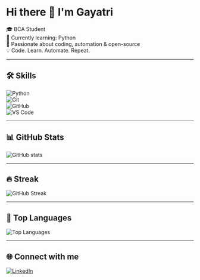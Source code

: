 # Hi there 👋 I'm Gayatri  

🎓 BCA Student  
🌱 Currently learning: Python  
🚀 Passionate about coding, automation & open-source  
💡 Code. Learn. Automate. Repeat.  

---

## 🛠️ Skills  

![Python](https://img.shields.io/badge/Python-3776AB?style=for-the-badge&logo=python&logoColor=white)  
![Git](https://img.shields.io/badge/Git-F05032?style=for-the-badge&logo=git&logoColor=white)  
![GitHub](https://img.shields.io/badge/GitHub-181717?style=for-the-badge&logo=github&logoColor=white)  
![VS Code](https://img.shields.io/badge/VS%20Code-0078d7?style=for-the-badge&logo=visual-studio-code&logoColor=white)  

---

## 📊 GitHub Stats  
![GitHub stats](https://github-readme-stats.vercel.app/api?username=gayatrijhaxreal&show_icons=true&theme=radical)

---

## 🔥 Streak  
![GitHub Streak](https://github-readme-streak-stats.herokuapp.com/?user=gayatrijhaxreal&theme=dark)

---

## 📌 Top Languages  
![Top Languages](https://github-readme-stats.vercel.app/api/top-langs/?username=gayatrijhaxreal&layout=compact&theme=radical)

---

## 🌐 Connect with me  
[![LinkedIn](https://img.shields.io/badge/LinkedIn-blue?style=for-the-badge&logo=linkedin&logoColor=white)](www.linkedin.com/in/gayatri-jha-5aa7a4333)  
